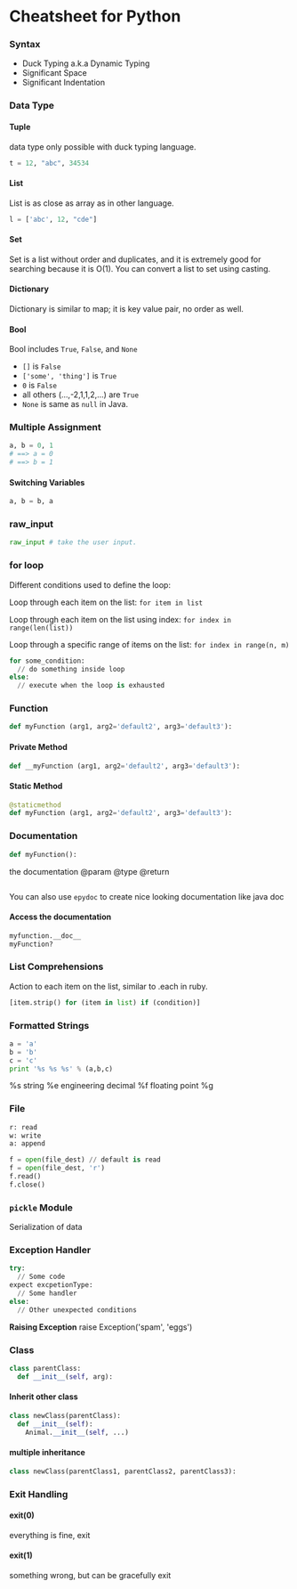 Cheatsheet for Python
=====================

### Syntax
* Duck Typing a.k.a Dynamic Typing
* Significant Space
* Significant Indentation

### Data Type

#### Tuple
data type only possible with duck typing language.
```python
t = 12, "abc", 34534
```


#### List
List is as close as array as in other language.
```python
l = ['abc', 12, "cde"]
```


#### Set
Set is a list without order and duplicates, and it is extremely good for searching because it is O(1).  You can convert a list to set using casting.


#### Dictionary
Dictionary is similar to map; it is key value pair, no order as well.


#### Bool
Bool includes `True`, `False`, and `None`

* `[]` is `False`
* `['some', 'thing']` is `True`
* `0` is `False`
* all others (...,-2,1,1,2,...) are `True`
* `None` is same as `null` in Java.


### Multiple Assignment
```python
a, b = 0, 1
# ==> a = 0
# ==> b = 1
```

#### Switching Variables
```python
a, b = b, a
```

### raw_input
```python
raw_input # take the user input.
```

### for loop
Different conditions used to define the loop:

Loop through each item on the list:
`for item in list`

Loop through each item on the list using index:
`for index in range(len(list))`

Loop through a specific range of items on the list:
`for index in range(n, m)`

```python
for some_condition:
  // do something inside loop
else:
  // execute when the loop is exhausted
```


### Function
```python
def myFunction (arg1, arg2='default2', arg3='default3'):
```

#### Private Method
```python
def __myFunction (arg1, arg2='default2', arg3='default3'):
```


#### Static Method
```python
@staticmethod
def myFunction (arg1, arg2='default2', arg3='default3'):
```



### Documentation
```python
def myFunction():
  ```
  the documentation
  @param
  @type
  @return
  ```
```
You can also use `epydoc` to create nice looking documentation like java doc

#### Access the documentation
```python
myfunction.__doc__
myFunction?
```


### List Comprehensions
Action to each item on the list, similar to .each in ruby.
```python
[item.strip() for (item in list) if (condition)]
```



### Formatted Strings
```python
a = 'a'
b = 'b'
c = 'c'
print '%s %s %s' % (a,b,c)
```
%s string
%e engineering decimal
%f floating point
%g


### File
```python
r: read
w: write
a: append

f = open(file_dest) // default is read
f = open(file_dest, 'r')
f.read()
f.close()
```

### `pickle` Module
Serialization of data



### Exception Handler
```python
try:
  // Some code
expect excpetionType:
  // Some handler
else:
  // Other unexpected conditions
```

**Raising Exception**
raise Exception('spam', 'eggs')


### Class
```python
class parentClass:
  def __init__(self, arg):
```

#### Inherit other class
```python
class newClass(parentClass):
  def __init__(self):
    Animal.__init__(self, ...)
```

#### multiple inheritance
```python
class newClass(parentClass1, parentClass2, parentClass3):
```

### Exit Handling
#### exit(0)
everything is fine, exit

#### exit(1)
something wrong, but can be gracefully exit
